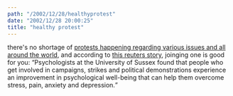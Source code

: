 ```yaml
---
path: "/2002/12/28/healthyprotest" 
date: "2002/12/28 20:00:25" 
title: "healthy protest" 
---
```

<p>there's no shortage of <a href="http://www.protest.net/">protests happening regarding various issues and all around the world</a>, and according to <a href="http://www.wellspan.org/HealthNews/reuters/NewsStory1223200222.htm">this reuters story</a>, joinging one is good for you: <q>Psychologists at the University of Sussex found that people who get involved in campaigns, strikes and political demonstrations experience an improvement in psychological well-being that can help them overcome stress, pain, anxiety and depression.</q></p>